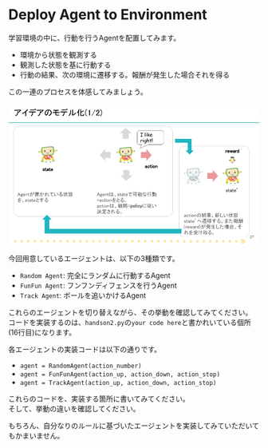 # Deploy Agent to Environment

学習環境の中に、行動を行うAgentを配置してみます。

* 環境から状態を観測する
* 観測した状態を基に行動する
* 行動の結果、次の環境に遷移する。報酬が発生した場合それを得る

この一連のプロセスを体感してみましょう。

![start_openai_gym_env](./img/TechCircle18_OpenAI_Gym_27.png)

今回用意しているエージェントは、以下の3種類です。

* `Random Agent`: 完全にランダムに行動するAgent
* `FunFun Agent`: フンフンディフェンスを行うAgent
* `Track Agent`: ボールを追いかけるAgent

これらのエージェントを切り替えながら、その挙動を確認してみてください。  
コードを実装するのは、`handson2.py`の`your code here`と書かれいている個所(16行目)になります。

各エージェントの実装コードは以下の通りです。

* `agent = RandomAgent(action_number)`
* `agent = FunFunAgent(action_up, action_down, action_stop)`
* `agent = TrackAgent(action_up, action_down, action_stop)`

これらのコードを、実装する箇所に書いてみてください。  
そして、挙動の違いを確認してください。

もちろん、自分なりのルールに基づいたエージェントを実装してみていただいてもかまいません。

